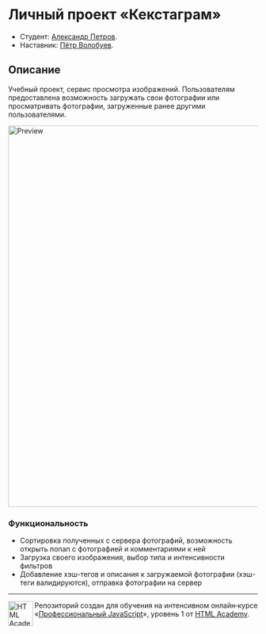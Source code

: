 # Личный проект «Кекстаграм»

* Студент: [Александр Петров](https://up.htmlacademy.ru/javascript/19/user/345769).
* Наставник: [Пётр Волобуев](https://htmlacademy.ru/profile/id635515).

## Описание

Учебный проект, сервис просмотра изображений. Пользователям предоставлена возможность загружать свои фотографии или просматривать фотографии, загруженные ранее другими пользователями.

<img width="769" alt="Preview" src="https://up.htmlacademy.ru/static/img/intensive/javascript/17/kekstagram_preview.jpg">

### Функциональность

* Сортировка полученных с сервера фотографий, возможность открыть попап с фотографией и комментариями к ней
* Загрузка своего изображения, выбор типа и интенсивности фильтров
* Добавление хэш-тегов и описания к загружаемой фотографии (хэш-теги валидируются), отправка фотографии на сервер

---

<a href="https://htmlacademy.ru/intensive/javascript"><img align="left" width="50" height="50" alt="HTML Academy" src="https://up.htmlacademy.ru/static/img/intensive/javascript/logo-for-github-2.png"></a>

Репозиторий создан для обучения на интенсивном онлайн‑курсе «[Профессиональный JavaScript](https://htmlacademy.ru/intensive/javascript)», уровень 1 от [HTML Academy](https://htmlacademy.ru).
